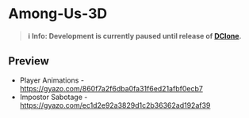 # Among-Us-3D

> **ℹ️ Info: Development is currently paused until release of [DClone](https://github.com/d-clone).**

## Preview
- Player Animations - https://gyazo.com/860f7a2f6dba0fa31f6ed21afbf0ecb7
- Impostor Sabotage - https://gyazo.com/ec1d2e92a3829d1c2b36362ad192af39
